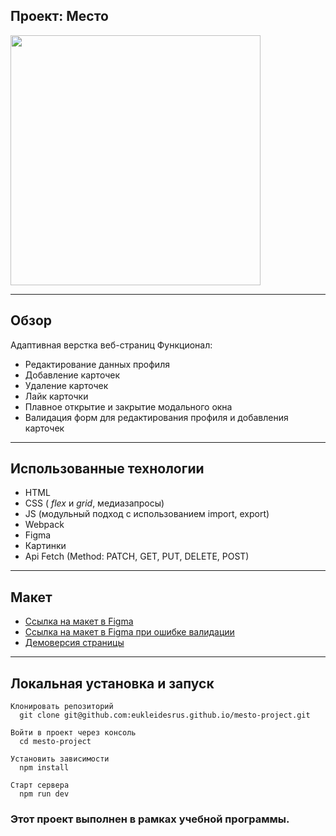 ## Проект: Место

<img src="demo/main_mesto.png" width="400">

___
## Обзор
Адаптивная верстка веб-страниц
Функционал:
 - Редактирование данных профиля
 - Добавление карточек
 - Удаление карточек
 - Лайк карточки
 - Плавное открытие и закрытие модального окна
 - Валидация форм для редактирования профиля и добавления карточек
___
## Использованные технологии
* HTML
* CSS ( _flex_ и _grid_, медиазапросы)
* JS (модульный подход с использованием import, export)
* Webpack
* Figma
* Картинки
* Api Fetch (Method: PATCH, GET, PUT, DELETE, POST)
___
## Макет

* [Ссылка на макет в Figma](https://www.figma.com/file/2cn9N9jSkmxD84oJik7xL7/JavaScript.-Sprint-4?node-id=0%3A1)
* [Ссылка на макет в Figma при ошибке валидации](https://www.figma.com/file/kRVLKwYG3d1HGLvh7JFWRT/JavaScript.-Sprint-6?node-id=1124%3A73)
* [Демоверсия страницы](https://eukleidesrus.github.io/mesto-project/)

___
## Локальная установка и запуск
```
Клонировать репозиторий
  git clone git@github.com:eukleidesrus.github.io/mesto-project.git

Войти в проект через консоль
  cd mesto-project

Установить зависимости
  npm install

Старт сервера
  npm run dev
```

### Этот проект выполнен в рамках учебной программы.

